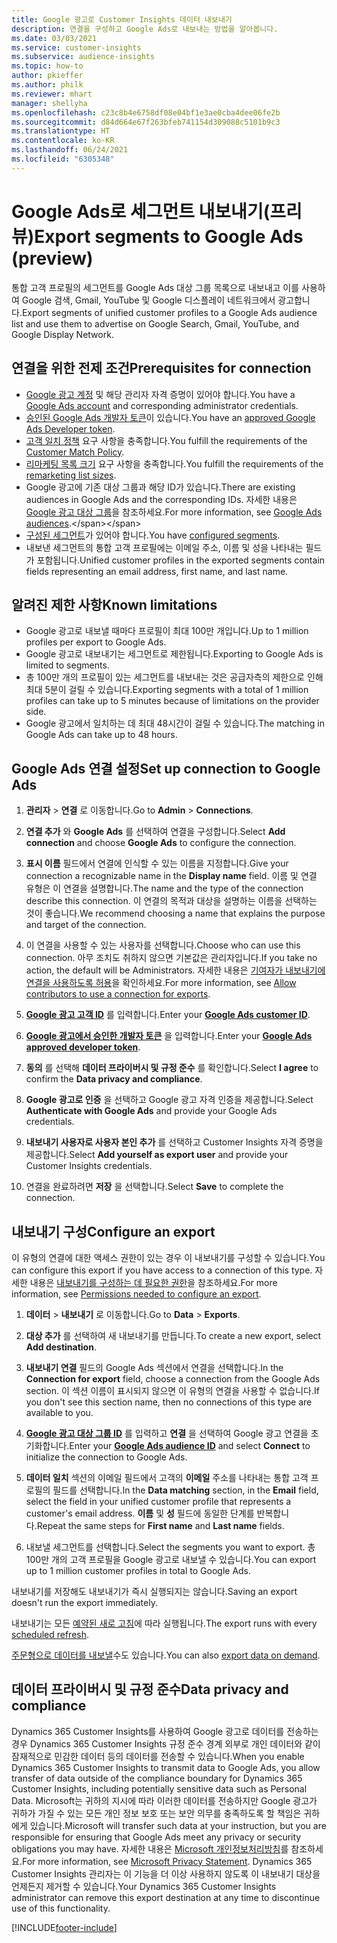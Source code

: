 ```yaml
---
title: Google 광고로 Customer Insights 데이터 내보내기
description: 연결을 구성하고 Google Ads로 내보내는 방법을 알아봅니다.
ms.date: 03/03/2021
ms.service: customer-insights
ms.subservice: audience-insights
ms.topic: how-to
author: pkieffer
ms.author: philk
ms.reviewer: mhart
manager: shellyha
ms.openlocfilehash: c23c8b4e6758df08e04bf1e3ae0cba4dee06fe2b
ms.sourcegitcommit: d84d664e67f263bfeb741154d309088c5101b9c3
ms.translationtype: HT
ms.contentlocale: ko-KR
ms.lasthandoff: 06/24/2021
ms.locfileid: "6305348"
---
```

# <a name="export-segments-to-google-ads-preview"></a><span data-ttu-id="c5a8c-103">Google Ads로 세그먼트 내보내기(프리뷰)</span><span class="sxs-lookup"><span data-stu-id="c5a8c-103">Export segments to Google Ads (preview)</span></span>

<span data-ttu-id="c5a8c-104">통합 고객 프로필의 세그먼트를 Google Ads 대상 그룹 목록으로 내보내고 이를 사용하여 Google 검색, Gmail, YouTube 및 Google 디스플레이 네트워크에서 광고합니다.</span><span class="sxs-lookup"><span data-stu-id="c5a8c-104">Export segments of unified customer profiles to a Google Ads audience list and use them to advertise on Google Search, Gmail, YouTube, and Google Display Network.</span></span> 

## <a name="prerequisites-for-connection"></a><span data-ttu-id="c5a8c-105">연결을 위한 전제 조건</span><span class="sxs-lookup"><span data-stu-id="c5a8c-105">Prerequisites for connection</span></span>

-   <span data-ttu-id="c5a8c-106">[Google 광고 계정](https://ads.google.com/) 및 해당 관리자 자격 증명이 있어야 합니다.</span><span class="sxs-lookup"><span data-stu-id="c5a8c-106">You have a [Google Ads account](https://ads.google.com/) and corresponding administrator credentials.</span></span>
-   <span data-ttu-id="c5a8c-107">[승인된 Google Ads 개발자 토큰](https://developers.google.com/google-ads/api/docs/first-call/dev-token)이 있습니다.</span><span class="sxs-lookup"><span data-stu-id="c5a8c-107">You have an [approved Google Ads Developer token](https://developers.google.com/google-ads/api/docs/first-call/dev-token).</span></span> 
-   <span data-ttu-id="c5a8c-108">[고객 일치 정책](https://support.google.com/adspolicy/answer/6299717) 요구 사항을 충족합니다.</span><span class="sxs-lookup"><span data-stu-id="c5a8c-108">You fulfill the requirements of the [Customer Match Policy](https://support.google.com/adspolicy/answer/6299717).</span></span>
-   <span data-ttu-id="c5a8c-109">[리마케팅 목록 크기](https://support.google.com/google-ads/answer/7558048) 요구 사항을 충족합니다.</span><span class="sxs-lookup"><span data-stu-id="c5a8c-109">You fulfill the requirements of the [remarketing list sizes](https://support.google.com/google-ads/answer/7558048).</span></span>
-   <span data-ttu-id="c5a8c-110">Google 광고에 기존 대상 그룹과 해당 ID가 있습니다.</span><span class="sxs-lookup"><span data-stu-id="c5a8c-110">There are existing audiences in Google Ads and the corresponding IDs.</span></span> <span data-ttu-id="c5a8c-111">자세한 내용은 [Google 광고 대상 그룹](https://support.google.com/google-ads/answer/7558048?hl=en#:~:text=Audience%20lists%20is%20a%20section,Display%20Network%20through%20remarketing%20campaigns.)을 참조하세요.</span><span class="sxs-lookup"><span data-stu-id="c5a8c-111">For more information, see [Google Ads audiences](https://support.google.com/google-ads/answer/7558048?hl=en#:~:text=Audience%20lists%20is%20a%20section,Display%20Network%20through%20remarketing%20campaigns.).</span></span>
-   <span data-ttu-id="c5a8c-112">[구성된 세그먼트](segments.md)가 있어야 합니다.</span><span class="sxs-lookup"><span data-stu-id="c5a8c-112">You have [configured segments](segments.md).</span></span>
-   <span data-ttu-id="c5a8c-113">내보낸 세그먼트의 통합 고객 프로필에는 이메일 주소, 이름 및 성을 나타내는 필드가 포함됩니다.</span><span class="sxs-lookup"><span data-stu-id="c5a8c-113">Unified customer profiles in the exported segments contain fields representing an email address, first name, and last name.</span></span>

## <a name="known-limitations"></a><span data-ttu-id="c5a8c-114">알려진 제한 사항</span><span class="sxs-lookup"><span data-stu-id="c5a8c-114">Known limitations</span></span>

- <span data-ttu-id="c5a8c-115">Google 광고로 내보낼 때마다 프로필이 최대 100만 개입니다.</span><span class="sxs-lookup"><span data-stu-id="c5a8c-115">Up to 1 million profiles per export to Google Ads.</span></span>
- <span data-ttu-id="c5a8c-116">Google 광고로 내보내기는 세그먼트로 제한됩니다.</span><span class="sxs-lookup"><span data-stu-id="c5a8c-116">Exporting to Google Ads is limited to segments.</span></span>
- <span data-ttu-id="c5a8c-117">총 100만 개의 프로필이 있는 세그먼트를 내보내는 것은 공급자측의 제한으로 인해 최대 5분이 걸릴 수 있습니다.</span><span class="sxs-lookup"><span data-stu-id="c5a8c-117">Exporting segments with a total of 1 million profiles can take up to 5 minutes because of limitations on the provider side.</span></span> 
- <span data-ttu-id="c5a8c-118">Google 광고에서 일치하는 데 최대 48시간이 걸릴 수 있습니다.</span><span class="sxs-lookup"><span data-stu-id="c5a8c-118">The matching in Google Ads can take up to 48 hours.</span></span>

## <a name="set-up-connection-to-google-ads"></a><span data-ttu-id="c5a8c-119">Google Ads 연결 설정</span><span class="sxs-lookup"><span data-stu-id="c5a8c-119">Set up connection to Google Ads</span></span>

1. <span data-ttu-id="c5a8c-120">**관리자** > **연결** 로 이동합니다.</span><span class="sxs-lookup"><span data-stu-id="c5a8c-120">Go to **Admin** > **Connections**.</span></span>

1. <span data-ttu-id="c5a8c-121">**연결 추가** 와 **Google Ads** 를 선택하여 연결을 구성합니다.</span><span class="sxs-lookup"><span data-stu-id="c5a8c-121">Select **Add connection** and choose **Google Ads** to configure the connection.</span></span>

1. <span data-ttu-id="c5a8c-122">**표시 이름** 필드에서 연결에 인식할 수 있는 이름을 지정합니다.</span><span class="sxs-lookup"><span data-stu-id="c5a8c-122">Give your connection a recognizable name in the **Display name** field.</span></span> <span data-ttu-id="c5a8c-123">이름 및 연결 유형은 이 연결을 설명합니다.</span><span class="sxs-lookup"><span data-stu-id="c5a8c-123">The name and the type of the connection describe this connection.</span></span> <span data-ttu-id="c5a8c-124">이 연결의 목적과 대상을 설명하는 이름을 선택하는 것이 좋습니다.</span><span class="sxs-lookup"><span data-stu-id="c5a8c-124">We recommend choosing a name that explains the purpose and target of the connection.</span></span>

1. <span data-ttu-id="c5a8c-125">이 연결을 사용할 수 있는 사용자를 선택합니다.</span><span class="sxs-lookup"><span data-stu-id="c5a8c-125">Choose who can use this connection.</span></span> <span data-ttu-id="c5a8c-126">아무 조치도 취하지 않으면 기본값은 관리자입니다.</span><span class="sxs-lookup"><span data-stu-id="c5a8c-126">If you take no action, the default will be Administrators.</span></span> <span data-ttu-id="c5a8c-127">자세한 내용은 [기여자가 내보내기에 연결을 사용하도록 허용](connections.md#allow-contributors-to-use-a-connection-for-exports)을 확인하세요.</span><span class="sxs-lookup"><span data-stu-id="c5a8c-127">For more information, see [Allow contributors to use a connection for exports](connections.md#allow-contributors-to-use-a-connection-for-exports).</span></span>

1. <span data-ttu-id="c5a8c-128">**[Google 광고 고객 ID](https://support.google.com/google-ads/answer/1704344)** 를 입력합니다.</span><span class="sxs-lookup"><span data-stu-id="c5a8c-128">Enter your **[Google Ads customer ID](https://support.google.com/google-ads/answer/1704344)**.</span></span>

1. <span data-ttu-id="c5a8c-129">**[Google 광고에서 승인한 개발자 토큰](https://developers.google.com/google-ads/api/docs/first-call/dev-token)** 을 입력합니다.</span><span class="sxs-lookup"><span data-stu-id="c5a8c-129">Enter your **[Google Ads approved developer token](https://developers.google.com/google-ads/api/docs/first-call/dev-token)**.</span></span>

1. <span data-ttu-id="c5a8c-130">**동의** 를 선택해 **데이터 프라이버시 및 규정 준수** 를 확인합니다.</span><span class="sxs-lookup"><span data-stu-id="c5a8c-130">Select **I agree** to confirm the **Data privacy and compliance**.</span></span>

1. <span data-ttu-id="c5a8c-131">**Google 광고로 인증** 을 선택하고 Google 광고 자격 인증을 제공합니다.</span><span class="sxs-lookup"><span data-stu-id="c5a8c-131">Select **Authenticate with Google Ads** and provide your Google Ads credentials.</span></span>

1. <span data-ttu-id="c5a8c-132">**내보내기 사용자로 사용자 본인 추가** 를 선택하고 Customer Insights 자격 증명을 제공합니다.</span><span class="sxs-lookup"><span data-stu-id="c5a8c-132">Select **Add yourself as export user** and provide your Customer Insights credentials.</span></span>

1. <span data-ttu-id="c5a8c-133">연결을 완료하려면 **저장** 을 선택합니다.</span><span class="sxs-lookup"><span data-stu-id="c5a8c-133">Select **Save** to complete the connection.</span></span> 

## <a name="configure-an-export"></a><span data-ttu-id="c5a8c-134">내보내기 구성</span><span class="sxs-lookup"><span data-stu-id="c5a8c-134">Configure an export</span></span>

<span data-ttu-id="c5a8c-135">이 유형의 연결에 대한 액세스 권한이 있는 경우 이 내보내기를 구성할 수 있습니다.</span><span class="sxs-lookup"><span data-stu-id="c5a8c-135">You can configure this export if you have access to a connection of this type.</span></span> <span data-ttu-id="c5a8c-136">자세한 내용은 [내보내기를 구성하는 데 필요한 권한](export-destinations.md#set-up-a-new-export)을 참조하세요.</span><span class="sxs-lookup"><span data-stu-id="c5a8c-136">For more information, see [Permissions needed to configure an export](export-destinations.md#set-up-a-new-export).</span></span>

1. <span data-ttu-id="c5a8c-137">**데이터** > **내보내기** 로 이동합니다.</span><span class="sxs-lookup"><span data-stu-id="c5a8c-137">Go to **Data** > **Exports**.</span></span>

1. <span data-ttu-id="c5a8c-138">**대상 추가** 를 선택하여 새 내보내기를 만듭니다.</span><span class="sxs-lookup"><span data-stu-id="c5a8c-138">To create a new export, select **Add destination**.</span></span>

1. <span data-ttu-id="c5a8c-139">**내보내기 연결** 필드의 Google Ads 섹션에서 연결을 선택합니다.</span><span class="sxs-lookup"><span data-stu-id="c5a8c-139">In the **Connection for export** field, choose a connection from the Google Ads section.</span></span> <span data-ttu-id="c5a8c-140">이 섹션 이름이 표시되지 않으면 이 유형의 연결을 사용할 수 없습니다.</span><span class="sxs-lookup"><span data-stu-id="c5a8c-140">If you don't see this section name, then no connections of this type are available to you.</span></span>

1. <span data-ttu-id="c5a8c-141">**[Google 광고 대상 그룹 ID](https://support.google.com/google-ads/answer/7558048?hl=en#:~:text=Audience%20lists%20is%20a%20section,Display%20Network%20through%20remarketing%20campaigns.)** 를 입력하고 **연결** 을 선택하여 Google 광고 연결을 초기화합니다.</span><span class="sxs-lookup"><span data-stu-id="c5a8c-141">Enter your **[Google Ads audience ID](https://support.google.com/google-ads/answer/7558048?hl=en#:~:text=Audience%20lists%20is%20a%20section,Display%20Network%20through%20remarketing%20campaigns.)** and select **Connect** to initialize the connection to Google Ads.</span></span>

1. <span data-ttu-id="c5a8c-142">**데이터 일치** 섹션의 이메일 필드에서 고객의 **이메일** 주소를 나타내는 통합 고객 프로필의 필드를 선택합니다.</span><span class="sxs-lookup"><span data-stu-id="c5a8c-142">In the **Data matching** section, in the **Email** field, select the field in your unified customer profile that represents a customer's email address.</span></span> <span data-ttu-id="c5a8c-143">**이름** 및 **성** 필드에 동일한 단계를 반복합니다.</span><span class="sxs-lookup"><span data-stu-id="c5a8c-143">Repeat the same steps for **First name** and **Last name** fields.</span></span>

1. <span data-ttu-id="c5a8c-144">내보낼 세그먼트를 선택합니다.</span><span class="sxs-lookup"><span data-stu-id="c5a8c-144">Select the segments you want to export.</span></span> <span data-ttu-id="c5a8c-145">총 100만 개의 고객 프로필을 Google 광고로 내보낼 수 있습니다.</span><span class="sxs-lookup"><span data-stu-id="c5a8c-145">You can export up to 1 million customer profiles in total to Google Ads.</span></span>

<span data-ttu-id="c5a8c-146">내보내기를 저장해도 내보내기가 즉시 실행되지는 않습니다.</span><span class="sxs-lookup"><span data-stu-id="c5a8c-146">Saving an export doesn't run the export immediately.</span></span>

<span data-ttu-id="c5a8c-147">내보내기는 모든 [예약된 새로 고침](system.md#schedule-tab)에 따라 실행됩니다.</span><span class="sxs-lookup"><span data-stu-id="c5a8c-147">The export runs with every [scheduled refresh](system.md#schedule-tab).</span></span> 

<span data-ttu-id="c5a8c-148">[주문형으로 데이터를 내보낼](export-destinations.md#run-exports-on-demand)수도 있습니다.</span><span class="sxs-lookup"><span data-stu-id="c5a8c-148">You can also [export data on demand](export-destinations.md#run-exports-on-demand).</span></span> 

## <a name="data-privacy-and-compliance"></a><span data-ttu-id="c5a8c-149">데이터 프라이버시 및 규정 준수</span><span class="sxs-lookup"><span data-stu-id="c5a8c-149">Data privacy and compliance</span></span>

<span data-ttu-id="c5a8c-150">Dynamics 365 Customer Insights를 사용하여 Google 광고로 데이터를 전송하는 경우 Dynamics 365 Customer Insights 규정 준수 경계 외부로 개인 데이터와 같이 잠재적으로 민감한 데이터 등의 데이터를 전송할 수 있습니다.</span><span class="sxs-lookup"><span data-stu-id="c5a8c-150">When you enable Dynamics 365 Customer Insights to transmit data to Google Ads, you allow transfer of data outside of the compliance boundary for Dynamics 365 Customer Insights, including potentially sensitive data such as Personal Data.</span></span> <span data-ttu-id="c5a8c-151">Microsoft는 귀하의 지시에 따라 이러한 데이터를 전송하지만 Google 광고가 귀하가 가질 수 있는 모든 개인 정보 보호 또는 보안 의무를 충족하도록 할 책임은 귀하에게 있습니다.</span><span class="sxs-lookup"><span data-stu-id="c5a8c-151">Microsoft will transfer such data at your instruction, but you are responsible for ensuring that Google Ads meet any privacy or security obligations you may have.</span></span> <span data-ttu-id="c5a8c-152">자세한 내용은 [Microsoft 개인정보처리방침](https://go.microsoft.com/fwlink/?linkid=396732)를 참조하세요.</span><span class="sxs-lookup"><span data-stu-id="c5a8c-152">For more information, see [Microsoft Privacy Statement](https://go.microsoft.com/fwlink/?linkid=396732).</span></span>
<span data-ttu-id="c5a8c-153">Dynamics 365 Customer Insights 관리자는 이 기능을 더 이상 사용하지 않도록 이 내보내기 대상을 언제든지 제거할 수 있습니다.</span><span class="sxs-lookup"><span data-stu-id="c5a8c-153">Your Dynamics 365 Customer Insights administrator can remove this export destination at any time to discontinue use of this functionality.</span></span>


[!INCLUDE[footer-include](../includes/footer-banner.md)]
